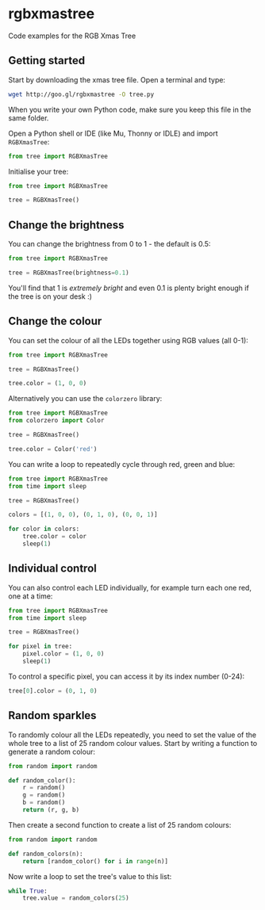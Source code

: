 # rgbxmastree

Code examples for the RGB Xmas Tree

## Getting started

Start by downloading the xmas tree file. Open a terminal and type:

```bash
wget http://goo.gl/rgbxmastree -O tree.py
```

When you write your own Python code, make sure you keep this file in the same
folder.

Open a Python shell or IDE (like Mu, Thonny or IDLE) and import `RGBXmasTree`:

```python
from tree import RGBXmasTree
```

Initialise your tree:

```python
from tree import RGBXmasTree

tree = RGBXmasTree()
```

## Change the brightness

You can change the brightness from 0 to 1 - the default is 0.5:

```python
from tree import RGBXmasTree

tree = RGBXmasTree(brightness=0.1)
```

You'll find that 1 is _extremely bright_ and even 0.1 is plenty bright enough if
the tree is on your desk :)

## Change the colour

You can set the colour of all the LEDs together using RGB values (all 0-1):

```python
from tree import RGBXmasTree

tree = RGBXmasTree()

tree.color = (1, 0, 0)
```

Alternatively you can use the `colorzero` library:

```python
from tree import RGBXmasTree
from colorzero import Color

tree = RGBXmasTree()

tree.color = Color('red')
```

You can write a loop to repeatedly cycle through red, green and blue:

```python
from tree import RGBXmasTree
from time import sleep

tree = RGBXmasTree()

colors = [(1, 0, 0), (0, 1, 0), (0, 0, 1)]

for color in colors:
    tree.color = color
    sleep(1)
```

## Individual control

You can also control each LED individually, for example turn each one red, one
at a time:

```python
from tree import RGBXmasTree
from time import sleep

tree = RGBXmasTree()

for pixel in tree:
    pixel.color = (1, 0, 0)
    sleep(1)
```

To control a specific pixel, you can access it by its index number (0-24):

```python
tree[0].color = (0, 1, 0)
```

## Random sparkles

To randomly colour all the LEDs repeatedly, you need to set the value of the
whole tree to a list of 25 random colour values. Start by writing a function to
generate a random colour:

```python
from random import random

def random_color():
    r = random()
    g = random()
    b = random()
    return (r, g, b)
```

Then create a second function to create a list of 25 random colours:

```python
from random import random

def random_colors(n):
    return [random_color() for i in range(n)]
```

Now write a loop to set the tree's value to this list:

```python
while True:
    tree.value = random_colors(25)
```
